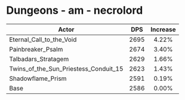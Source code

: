 # Dungeons - am - necrolord
| Actor | DPS | Increase |
|---|:---:|:---:|
|Eternal_Call_to_the_Void|2695|4.22%|
|Painbreaker_Psalm|2674|3.40%|
|Talbadars_Stratagem|2629|1.66%|
|Twins_of_the_Sun_Priestess_Conduit_15|2623|1.43%|
|Shadowflame_Prism|2591|0.19%|
|Base|2586|0.00%|
